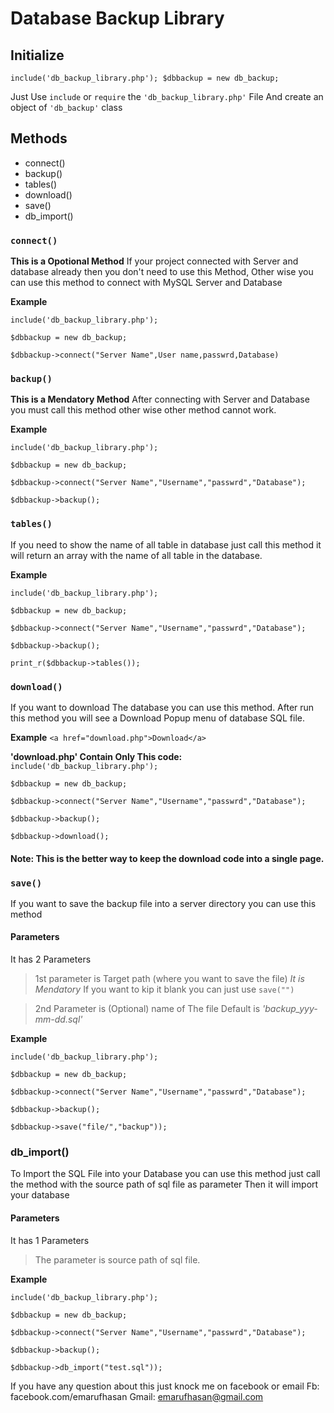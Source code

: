 # Database Backup Library 
## Initialize
`include('db_backup_library.php'); $dbbackup = new db_backup;`

Just Use `include` or `require` the `'db_backup_library.php'` File
And create an object of `'db_backup'` class


## Methods
	
* connect() 
* backup()
* tables()
* download()
* save()
* db_import()

### `connect()`
**This is a Opotional Method**
If your project connected with Server and database already then you don't need to use this Method,
Other wise you can use this method to connect with MySQL Server and Database
	
**Example**
	
`include('db_backup_library.php');`
	
`$dbbackup = new db_backup;`
	
`$dbbackup->connect("Server Name",User name,passwrd,Database)`

### `backup()`
**This is a Mendatory Method**
After connecting with Server and Database you must call this method other wise other method cannot work.

**Example**
	
`include('db_backup_library.php');`
	
`$dbbackup = new db_backup;`
	
`$dbbackup->connect("Server Name","Username","passwrd","Database");`
	
`$dbbackup->backup();`

	
### `tables()`
If you need to show the name of all table in database just call this method it will return an array with the name of all table in the database.
	
**Example**
	
`include('db_backup_library.php');`
	
`$dbbackup = new db_backup;`
	
`$dbbackup->connect("Server Name","Username","passwrd","Database");`
	
`$dbbackup->backup();`
	
`print_r($dbbackup->tables());`

### `download()`
If you want to download The database you can use this method. After run this method you will see a Download Popup menu of database SQL file.
	
**Example**
`<a href="download.php">Download</a>`
	
**'download.php' Contain Only This code:**
`include('db_backup_library.php');`
	
`$dbbackup = new db_backup;`
	
`$dbbackup->connect("Server Name","Username","passwrd","Database");`
	
`$dbbackup->backup();`
	
`$dbbackup->download();`

#### Note: This is the better way to keep the download code into a single page.

### `save()`
If you want to save the backup file into a server directory you can use this method
#### Parameters
It has 2 Parameters
> 1st parameter is Target path (where you want to save the file) *It is Mendatory* If you want to kip it blank you can just use `save("")`
	
> 2nd Parameter is (Optional) name of The file Default is *'backup_yyy-mm-dd.sql'*
	
**Example**
	
`include('db_backup_library.php');`
	
`$dbbackup = new db_backup;`
	
`$dbbackup->connect("Server Name","Username","passwrd","Database");`
	
`$dbbackup->backup();`
	
`$dbbackup->save("file/","backup"));`
### db_import()
To Import the SQL File into your Database you can use this method just call the method with the source path of sql file as parameter Then it will import your database
	
#### Parameters
It has 1 Parameters
> The parameter is source path of sql file.
	
**Example**
	
`include('db_backup_library.php');`
	
`$dbbackup = new db_backup;`
	
`$dbbackup->connect("Server Name","Username","passwrd","Database");`
	
`$dbbackup->backup();`
	
`$dbbackup->db_import("test.sql"));`
	
If you have any question about this just knock me on facebook or email
Fb: facebook.com/emarufhasan
Gmail: emarufhasan@gmail.com
